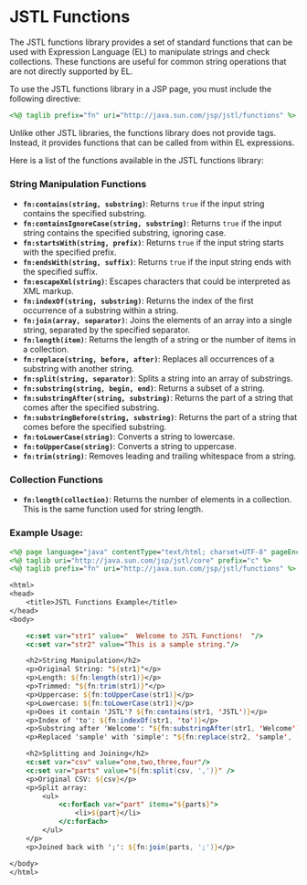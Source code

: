 # JSTL Functions

The JSTL functions library provides a set of standard functions that can be used with Expression Language (EL) to manipulate strings and check collections. These functions are useful for common string operations that are not directly supported by EL.

To use the JSTL functions library in a JSP page, you must include the following directive:

```jsp
<%@ taglib prefix="fn" uri="http://java.sun.com/jsp/jstl/functions" %>
```

Unlike other JSTL libraries, the functions library does not provide tags. Instead, it provides functions that can be called from within EL expressions.

Here is a list of the functions available in the JSTL functions library:

### String Manipulation Functions

*   **`fn:contains(string, substring)`**: Returns `true` if the input string contains the specified substring.
*   **`fn:containsIgnoreCase(string, substring)`**: Returns `true` if the input string contains the specified substring, ignoring case.
*   **`fn:startsWith(string, prefix)`**: Returns `true` if the input string starts with the specified prefix.
*   **`fn:endsWith(string, suffix)`**: Returns `true` if the input string ends with the specified suffix.
*   **`fn:escapeXml(string)`**: Escapes characters that could be interpreted as XML markup.
*   **`fn:indexOf(string, substring)`**: Returns the index of the first occurrence of a substring within a string.
*   **`fn:join(array, separator)`**: Joins the elements of an array into a single string, separated by the specified separator.
*   **`fn:length(item)`**: Returns the length of a string or the number of items in a collection.
*   **`fn:replace(string, before, after)`**: Replaces all occurrences of a substring with another string.
*   **`fn:split(string, separator)`**: Splits a string into an array of substrings.
*   **`fn:substring(string, begin, end)`**: Returns a subset of a string.
*   **`fn:substringAfter(string, substring)`**: Returns the part of a string that comes after the specified substring.
*   **`fn:substringBefore(string, substring)`**: Returns the part of a string that comes before the specified substring.
*   **`fn:toLowerCase(string)`**: Converts a string to lowercase.
*   **`fn:toUpperCase(string)`**: Converts a string to uppercase.
*   **`fn:trim(string)`**: Removes leading and trailing whitespace from a string.

### Collection Functions

*   **`fn:length(collection)`**: Returns the number of elements in a collection. This is the same function used for string length.

### Example Usage:

```jsp
<%@ page language="java" contentType="text/html; charset=UTF-8" pageEncoding="UTF-8"%>
<%@ taglib uri="http://java.sun.com/jsp/jstl/core" prefix="c" %>
<%@ taglib prefix="fn" uri="http://java.sun.com/jsp/jstl/functions" %>

<html>
<head>
    <title>JSTL Functions Example</title>
</head>
<body>

    <c:set var="str1" value="  Welcome to JSTL Functions!  "/>
    <c:set var="str2" value="This is a sample string."/>

    <h2>String Manipulation</h2>
    <p>Original String: "${str1}"</p>
    <p>Length: ${fn:length(str1)}</p>
    <p>Trimmed: "${fn:trim(str1)}"</p>
    <p>Uppercase: ${fn:toUpperCase(str1)}</p>
    <p>Lowercase: ${fn:toLowerCase(str1)}</p>
    <p>Does it contain 'JSTL'? ${fn:contains(str1, 'JSTL')}</p>
    <p>Index of 'to': ${fn:indexOf(str1, 'to')}</p>
    <p>Substring after 'Welcome': "${fn:substringAfter(str1, 'Welcome')}"</p>
    <p>Replaced 'sample' with 'simple': "${fn:replace(str2, 'sample', 'simple')}"</p>

    <h2>Splitting and Joining</h2>
    <c:set var="csv" value="one,two,three,four"/>
    <c:set var="parts" value="${fn:split(csv, ',')}" />
    <p>Original CSV: ${csv}</p>
    <p>Split array:
        <ul>
            <c:forEach var="part" items="${parts}">
                <li>${part}</li>
            </c:forEach>
        </ul>
    </p>
    <p>Joined back with ';': ${fn:join(parts, ';')}</p>

</body>
</html>
```